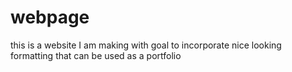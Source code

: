 # webpage
this is a website I am making with goal to incorporate nice looking formatting that can be used as a portfolio
